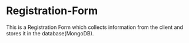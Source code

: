 # Registration-Form
This is a Registration Form which collects information from the client and stores it in the database(MongoDB).
